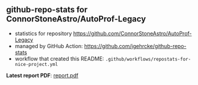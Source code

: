 ## github-repo-stats for ConnorStoneAstro/AutoProf-Legacy

- statistics for repository https://github.com/ConnorStoneAstro/AutoProf-Legacy
- managed by GitHub Action: https://github.com/jgehrcke/github-repo-stats
- workflow that created this README: `.github/workflows/repostats-for-nice-project.yml`

**Latest report PDF**: [report.pdf](https://github.com/ConnorStoneAstro/AutoProf-Legacy/raw/github-repo-stats/ConnorStoneAstro/AutoProf-Legacy/latest-report/report.pdf)

